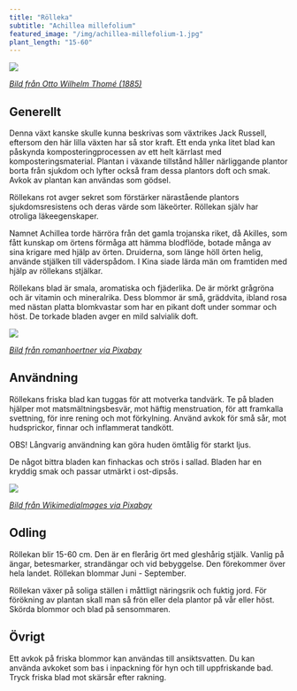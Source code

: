 ```yaml
---
title: "Rölleka"
subtitle: "Achillea millefolium"
featured_image: "/img/achillea-millefolium-1.jpg"
plant_length: "15-60"
---
```


![](/img/achillea-millefolium-3.jpg)

[_Bild från Otto Wilhelm Thomé (1885)_](https://sv.wikipedia.org/wiki/Otto_Wilhelm_Thom%C3%A9)

## Generellt

Denna växt kanske skulle kunna beskrivas som växtrikes Jack Russell, eftersom den här lilla växten har så stor kraft. Ett enda ynka litet blad kan påskynda komposteringprocessen av ett helt kärrlast med komposteringsmaterial. Plantan i växande tillstånd håller närliggande plantor borta från sjukdom och lyfter också fram dessa plantors doft och smak. Avkok av plantan kan användas som gödsel.

Röllekans rot avger sekret som förstärker närastående plantors sjukdomsresistens och deras värde som läkeörter. Röllekan själv har otroliga läkeegenskaper.

Namnet Achillea torde härröra från det gamla trojanska riket, då Akilles, som fått kunskap om örtens förmåga att hämma blodflöde, botade många av sina krigare med hjälp av örten. Druiderna, som länge höll örten helig, använde stjälken till väderspådom. I Kina siade lärda män om framtiden med hjälp av röllekans stjälkar.

Röllekans blad är smala, aromatiska och fjäderlika. De är mörkt grågröna och är vitamin och mineralrika. Dess blommor är små, gräddvita, ibland rosa med nästan platta blomkvastar som har en pikant doft under sommar och höst. De torkade bladen avger en mild salvialik doft.

![](/img/achillea-millefolium-1.jpg)

[_Bild från romanhoertner via Pixabay_](https://pixabay.com/sv/achillea-millefolium-yarrow-white-1524795/)

## Användning

Röllekans friska blad kan tuggas för att motverka tandvärk. Te på bladen hjälper mot matsmältningsbesvär, mot häftig menstruation, för att framkalla svettning, för inre rening och mot förkylning. Använd avkok för små sår, mot hudsprickor, finnar och inflammerat tandkött.

OBS! Långvarig användning kan göra huden ömtålig för starkt ljus.

De något bittra bladen kan finhackas och strös i sallad. Bladen har en kryddig smak och passar utmärkt i ost-dipsås.

![](/img/achillea-millefolium-2.jpg)


[_Bild från WikimediaImages via Pixabay_](https://pixabay.com/sv/achillea-millefolium-yarrow-844587/)

## Odling

Röllekan blir 15-60 cm. Den är en flerårig ört med gleshårig stjälk. Vanlig på ängar, betesmarker, strandängar och vid bebyggelse. Den förekommer över hela landet. Röllekan blommar Juni - September.

Röllekan växer på soliga ställen i måttligt näringsrik och fuktig jord. För förökning av plantan skall man så frön eller dela plantor på vår eller höst. Skörda blommor och blad på sensommaren.

## Övrigt

Ett avkok på friska blommor kan användas till ansiktsvatten. Du kan använda avkoket som bas i inpackning för hyn och till uppfriskande bad. Tryck friska blad mot skärsår efter rakning.